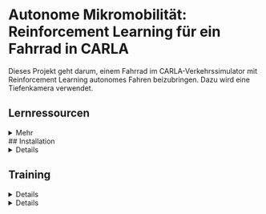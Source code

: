 # Autonome Mikromobilität: Reinforcement Learning für ein Fahrrad in CARLA

Dieses Projekt geht darum, einem Fahrrad im CARLA-Verkehrssimulator mit Reinforcement Learning autonomes Fahren beizubringen. Dazu wird eine Tiefenkamera verwendet.
## Lernressourcen
<details>
  <summary>Mehr</summary>
### Einstieg Reinforcement Learning
https://spinningup.openai.com/en/latest/spinningup/rl_intro.html

### Einstieg Stable Baselines 3
https://stable-baselines3.readthedocs.io/en/master/

</details>
## Installation 

<details>
  <summary>Details</summary>
  
### Anforderungen:
https://carla.readthedocs.io/en/latest/start_quickstart/#before-you-begin
- Windows oder Linux System
- mindestens 6GB GPU (für den CARLA-Server und Machine Learning)
- Python 2.7 oder Python 3.0 für Linux, Python 3.0 für Windows
- mindestens pip 20.3 (bzw. pip3 20.3)

Außerdem sollte numpy installiert sein.
Windows: 

    pip3 install --user pygame numpy
    
Linux: 
    
    pip install --user pygame numpy &&
    pip3 install --user pygame numpy
    
### CARLA:
https://carla.readthedocs.io/en/latest/start_quickstart/#a-debian-carla-installation

Einrichtung des APT-Repositories:

    sudo apt-key adv --keyserver keyserver.ubuntu.com --recv-keys 1AF1527DE64CB8D9
    sudo add-apt-repository "deb [arch=amd64] http://dist.carla.org/carla $(lsb_release -sc) main"

CARLA installieren: 

    sudo apt-get update # Update the Debian package index
    sudo apt-get install carla-simulator # Install the latest CARLA version, or update the current installation
    cd /opt/carla-simulator # Open the folder where CARLA is installed

CARLA Client-Library installieren (in Virtual Environment empfohlen): 
Download von  https://pypi.org/project/carla/ (kompatibel mit Python 2.7, 3.6, 3.7, und 3.8.)

    pip3 install carla  

### Stable Baselines 3 
https://stable-baselines3.readthedocs.io/en/master/guide/install.html#stable-release
Installation inklusive Tensorboard und OpenCV:

    pip3 install stable-baselines3[extra] 
### Gymnasium

    pip3 install gymnasium
    
### Verwendete Versionen:
- numpy 1.23.5
- pygame 2.1.3
- carla 0.9.13
- gymnasium 0.28.1
- stable-baselines3 1.8.0

</details>


## Training 

<details>
  <summary>Details</summary>

### CARLA starten

    cd /opt/carla-simulator
    ./CarlaUE4.sh
    
### Environment checken
Bei Anpassungen der Environments sollten diese vor dem Training auf Implementierungsfehler gecheckt werden.

    python3 check_env.py
    python3 doublecheck_env.py
    
### Training starten 
Je nach importierter Environment wird ein anderer Agent trainiert (go_to_goal_env.py, collision_avoidance_env.py, collision_avoidance_env_modified.py). Um alte Models weiterzutrainieren oder eine eigene Learning Rate zu verwenden, muss train.py angepasst werden.

    cd ./gotogoal/
    python3 train.py
   
### Nutzung von Tensorboard
Das Training kann im Anschluss über Tensorboard analysiert werden. Dafür muss im Ordner in dem der Ordner logs angelegt wurde, folgender Befehl im Terminal ausgeführt werden.

    tensorboard --logdir=logs

Über den zurückgegebenen Link lässt Tensorboard sich öffnen.

</details>

<details>
  <summary>Details</summary>
  
Start with RL:
- [Learn-RL](https://github.com/ll7/carla-falsification/edit/master/documentation/Learn-RL.md)

Mistakes that can be avoided:
- [Mistakes that can be avoided](https://github.com/ll7/carla-falsification/blob/master/documentation/Mistakes%20that%20can%20be%20avoided.md)

Carla Determinism Problem:
- [Determinism Problem](https://github.com/ll7/carla-falsification/blob/master/documentation/determinism-problem.md)

</details>
